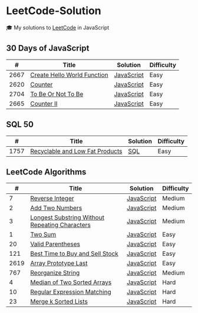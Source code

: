 # LeetCode-Solution

🎓 My solutions to [LeetCode](https://leetcode.com/problemset/all/) in JavaScript

## 30 Days of JavaScript

| #    | Title                                                                                                                                       | Solution                                                                                            | Difficulty |
| ---- | ------------------------------------------------------------------------------------------------------------------------------------------- | --------------------------------------------------------------------------------------------------- | ---------- |
| 2667 | [Create Hello World Function](https://leetcode.com/problems/create-hello-world-function/?envType=study-plan-v2&envId=30-days-of-javascript) | [JavaScript](./LeetCode%2030%20Days%20of%20JavaScript/Closures/2667-create-hello-world-function.js) | Easy       |
| 2620 | [Counter](https://leetcode.com/problems/counter/?envType=study-plan-v2&envId=30-days-of-javascript)                                         | [JavaScript](./LeetCode%2030%20Days%20of%20JavaScript/Closures/2620-counter.js)                     | Easy       |
| 2704 | [To Be Or Not To Be](https://leetcode.com/problems/to-be-or-not-to-be/?envType=study-plan-v2&envId=30-days-of-javascript)                   | [JavaScript](./LeetCode%2030%20Days%20of%20JavaScript/Closures/2704-to-be-or-not-to-be.js)          | Easy       |
| 2665 | [Counter II](https://leetcode.com/problems/counter-ii/?envType=study-plan-v2&envId=30-days-of-javascript)                                   | [JavaScript](./LeetCode%2030%20Days%20of%20JavaScript/Closures/2665-counter-ii.js)                  | Easy       |

## SQL 50

| #    | Title                                                                                                                                    | Solution                                                          | Difficulty |
| ---- | ---------------------------------------------------------------------------------------------------------------------------------------- | ----------------------------------------------------------------- | ---------- |
| 1757 | [Recyclable and Low Fat Products](https://leetcode.com/problems/recyclable-and-low-fat-products/?envType=study-plan-v2&envId=top-sql-50) | [SQL](./LeetCode-SQL-50/1757-recyclable-and-low-fat-products.sql) | Easy       |

## LeetCode Algorithms

| #    | Title                                                                                                                           | Solution                                                            | Difficulty |
| ---- | ------------------------------------------------------------------------------------------------------------------------------- | ------------------------------------------------------------------- | ---------- |
| 7    | [Reverse Integer](https://leetcode.com/problems/reverse-integer/)                                                               | [JavaScript](./7-reverse-integer.js)                                | Medium     |
| 2    | [Add Two Numbers](https://leetcode.com/problems/add-two-numbers/)                                                               | [JavaScript](./2-Add-Two-Numbers.js)                                | Medium     |
| 3    | [Longest Substring Without Repeating Characters](https://leetcode.com/problems/longest-substring-without-repeating-characters/) | [JavaScript](./3-longest-substring-without-repeating-characters.js) | Medium     |
| 1    | [Two Sum](https://leetcode.com/problems/two-sum/)                                                                               | [JavaScript](./1-two-sum.js)                                        | Easy       |
| 20   | [Valid Parentheses](https://leetcode.com/problems/valid-parentheses/)                                                           | [JavaScript](./20-valid-parentheses.js)                             | Easy       |
| 121  | [Best Time to Buy and Sell Stock](https://leetcode.com/problems/best-time-to-buy-and-sell-stock/)                               | [JavaScript](./121-best-time-to-buy-and-sell-stock.js)              | Easy       |
| 2619 | [Array Prototype Last](https://leetcode.com/problems/array-prototype-last/)                                                     | [JavaScript](./2619-array-prototype-last.js)                        | Easy       |
| 767  | [Reorganize String](https://leetcode.com/problems/reorganize-string/)                                                           | [JavaScript](./767-reorganize-string.js)                            | Medium     |
| 4    | [Median of Two Sorted Arrays](https://leetcode.com/problems/median-of-two-sorted-arrays/)                                       | [JavaScript](./4-median-of-two-sorted-arrays.js)                    | Hard       |
| 10   | [Regular Expression Matching](https://leetcode.com/problems/regular-expression-matching/)                                       | [JavaScript](./10-regular-expression-matching.js)                   | Hard       |
| 23   | [Merge k Sorted Lists](https://leetcode.com/problems/merge-k-sorted-lists/)                                                     | [JavaScript](./23-merge-k-sorted-lists.js)                          | Hard       |
